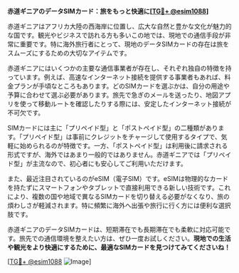 **赤道ギニアのデータSIMカード：旅をもっと快適に[[TG💪+ @esim1088](https://t.me/s/esim1088)]**

赤道ギニアはアフリカ大陸の西海岸に位置し、広大な自然と豊かな文化が魅力的な国です。観光やビジネスで訪れる方も多いこの地では、現地での通信手段が非常に重要です。特に海外旅行者にとって、現地のデータSIMカードの存在は旅をスムーズにするための大切なアイテムです。

赤道ギニアにはいくつかの主要な通信事業者が存在し、それぞれ独自の特徴を持っています。例えば、高速なインターネット接続を提供する事業者もあれば、料金プランが手頃なところもあります。どのSIMカードを選ぶかは、自分の用途や予算に合わせて選ぶ必要があります。旅先で急ぎのメールを送ったり、地図アプリを使って移動ルートを確認したりする際には、安定したインターネット接続が不可欠です。

SIMカードには主に「プリペイド型」と「ポストペイド型」の二種類があります。「プリペイド型」は事前にクレジットをチャージして使用するタイプで、気軽に始められるのが特徴です。一方、「ポストペイド型」は利用後に請求される形式ですが、海外ではあまり一般的ではありません。赤道ギニアでは「プリペイド型」が主流なので、初心者にも安心してご利用いただけます。

また、最近注目されているのがeSIM（電子SIM）です。eSIMは物理的なカードを持たずにスマートフォンやタブレットで直接利用できる新しい技術です。これにより、複数の国や地域で異なるSIMカードを切り替える必要がなくなり、旅の煩わしさが軽減されます。特に頻繁に海外へ出張や旅行に行く方には便利な選択肢です。

赤道ギニアのデータSIMカードは、短期滞在でも長期滞在でも柔軟に対応可能です。旅先での通信環境を整えたい方は、ぜひ一度お試しください。**現地での生活や観光をより快適にするために、最適なSIMカードを見つけてみてくださいね！**

[[TG💪+ @esim1088](https://t.me/s/esim1088) ![Image](https://i.postimg.cc/Y0z9fWf4/image.png)]
